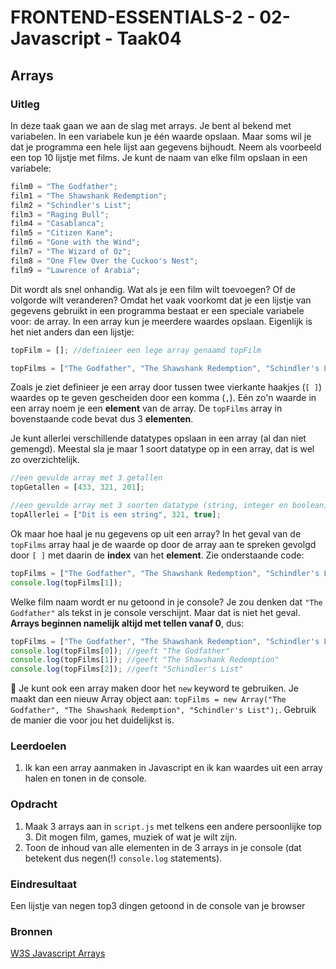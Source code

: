 # FRONTEND-ESSENTIALS-2 - 02-Javascript - Taak04

## Arrays

### Uitleg

In deze taak gaan we aan de slag met arrays. Je bent al bekend met variabelen. In een variabele kun je één waarde opslaan. Maar soms wil je dat je programma een hele lijst aan gegevens bijhoudt. Neem als voorbeeld een top 10 lijstje met films. Je kunt de naam van elke film opslaan in een variabele:

```js
film0 = "The Godfather";
film1 = "The Shawshank Redemption";
film2 = "Schindler's List";
film3 = "Raging Bull";
film4 = "Casablanca";
film5 = "Citizen Kane";
film6 = "Gone with the Wind";
film7 = "The Wizard of Oz";
film8 = "One Flew Over the Cuckoo's Nest";
film9 = "Lawrence of Arabia";
```
Dit wordt als snel onhandig. Wat als je een film wilt toevoegen? Of de volgorde wilt veranderen? Omdat het vaak voorkomt dat je een lijstje van gegevens gebruikt in een programma bestaat er een speciale variabele voor: de array. In een array kun je meerdere waardes opslaan. Eigenlijk is het niet anders dan een lijstje:

```js
topFilm = []; //definieer een lege array genaamd topFilm
```

```js
topFilms = ["The Godfather", "The Shawshank Redemption", "Schindler's List"]; //een gevulde array met top 3 films
```
Zoals je ziet definieer je een array door tussen twee vierkante haakjes (`[ ]`) waardes op te geven gescheiden door een komma (`,`). Eén zo'n waarde in een array noem je een **element** van de array. De `topFilms` array in bovenstaande code bevat dus 3 **elementen**.

Je kunt allerlei verschillende datatypes opslaan in een array (al dan niet gemengd). Meestal sla je maar 1 soort datatype op in een array, dat is wel zo overzichtelijk.
```js
//een gevulde array met 3 getallen
topGetallen = [433, 321, 201]; 

//een gevulde array met 3 soorten datatype (string, integer en boolean)
topAllerlei = ["Dit is een string", 321, true]; 
```

Ok maar hoe haal je nu gegevens op uit een array? In het geval van de `topFilms` array haal je de waarde op door de array aan te spreken gevolgd door `[ ]` met daarin de **index** van het **element**. Zie onderstaande code:
```js
topFilms = ["The Godfather", "The Shawshank Redemption", "Schindler's List"]; //definitie van array
console.log(topFilms[1]);
```
Welke film naam wordt er nu getoond in je console? Je zou denken dat `"The Godfather"` als tekst in je console verschijnt. Maar dat is niet het geval. **Arrays beginnen namelijk altijd met tellen vanaf 0**, dus:
```js
topFilms = ["The Godfather", "The Shawshank Redemption", "Schindler's List"]; //definitie van array
console.log(topFilms[0]); //geeft "The Godfather"
console.log(topFilms[1]); //geeft "The Shawshank Redemption"
console.log(topFilms[2]); //geeft "Schindler's List"
```


:rocket: Je kunt ook een array maken door het `new` keyword te gebruiken. Je maakt dan een nieuw Array object aan: `topFilms = new Array("The Godfather", "The Shawshank Redemption", "Schindler's List");`. Gebruik de manier die voor jou het duidelijkst is.


### Leerdoelen

1. Ik kan een array aanmaken in Javascript en ik kan waardes uit een array halen en tonen in de console.

### Opdracht

1. Maak 3 arrays aan in `script.js` met telkens een andere persoonlijke top 3. Dit mogen film, games, muziek of wat je wilt zijn. 
2. Toon de inhoud van alle elementen in de 3 arrays in je console (dat betekent dus negen(!) `console.log` statements).

### Eindresultaat

Een lijstje van negen top3 dingen getoond in de console van je browser

### Bronnen

[W3S Javascript Arrays](https://www.w3schools.com/js/js_arrays.asp)